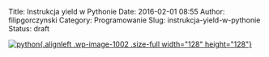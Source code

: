 Title: Instrukcja yield w Pythonie
Date: 2016-02-01 08:55
Author: filipgorczynski
Category: Programowanie
Slug: instrukcja-yield-w-pythonie
Status: draft

[![python](https://filipgorczynski.files.wordpress.com/2015/04/python1.png){.alignleft .wp-image-1002 .size-full width="128" height="128"}](https://filipgorczynski.files.wordpress.com/2015/04/python1.png)
